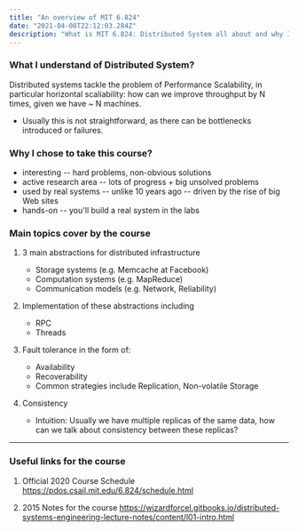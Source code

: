 ```yaml
---
title: "An overview of MIT 6.824"
date: "2021-04-08T22:12:03.284Z"
description: "What is MIT 6.824: Distributed System all about and why I decided to take it? ..."
---
```


### What I understand of Distributed System? 

Distributed systems tackle the problem of Performance Scalability, in particular
horizontal scaliability: how can we improve throughput by N times, given we have
~ N machines. 
- Usually this is not straightforward, as there can be bottlenecks introduced or failures. 

### Why I chose to take this course?

- interesting -- hard problems, non-obvious solutions
- active research area -- lots of progress + big unsolved problems
- used by real systems -- unlike 10 years ago -- driven by the rise of big Web sites
- hands-on -- you'll build a real system in the labs

### Main topics cover by the course

1. 3 main abstractions for distributed infrastructure

    - Storage systems (e.g. Memcache at Facebook)
    - Computation systems (e.g. MapReduce)
    - Communication models (e.g. Network, Reliability)

2. Implementation of these abstractions including

    - RPC
    - Threads

3. Fault tolerance in the form of: 

    - Availability 
    - Recoverability 
    - Common strategies include Replication, Non-volatile Storage

4. Consistency 

    - Intuition: Usually we have multiple replicas of the same data, how can we talk about consistency between these replicas?

--- 

### Useful links for the course
1. Official 2020 Course Schedule https://pdos.csail.mit.edu/6.824/schedule.html 

2. 2015 Notes for the course https://wizardforcel.gitbooks.io/distributed-systems-engineering-lecture-notes/content/l01-intro.html 